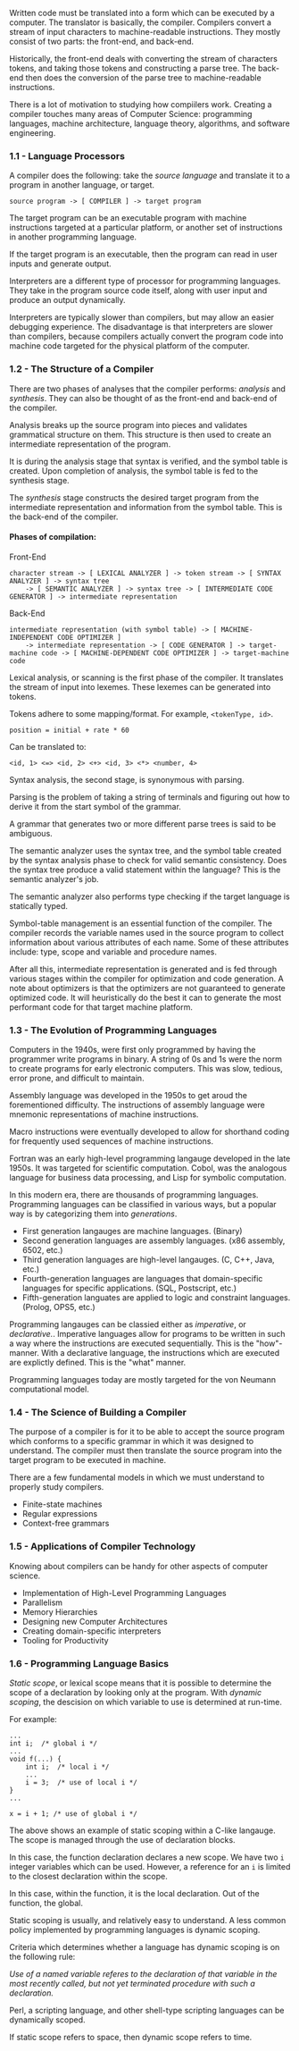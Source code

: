 Written code must be translated into a form which can be executed by a computer. The translator is basically, the compiler. Compilers convert a stream of input characters to machine-readable instructions. They mostly consist of two parts: the front-end, and back-end.

Historically, the front-end deals with converting the stream of characters tokens, and taking those tokens and constructing a parse tree. The back-end  then does the conversion of the parse tree to machine-readable instructions.

There is a lot of motivation to studying how compiilers work. Creating a compiler touches many areas of Computer Science: programming languages, machine architecture, language theory, algorithms, and software engineering.

### 1.1 - Language Processors

A compiler does the following: take the *source language* and translate it to a program in another language, or target. 

```
source program -> [ COMPILER ] -> target program
```

The target program can be an executable program with machine instructions targeted at a particular platform, or another set of instructions in another programming language. 

If the target program is an executable, then the program can read in user inputs and generate output. 

Interpreters are a different type of processor for programming languages. They take in the program source code itself, along with user input and produce an output dynamically.

Interpreters are typically slower than compilers, but may allow an easier debugging experience. The disadvantage is that interpreters are slower than compilers, because compilers actually convert the program code into machine code targeted for the physical platform of the computer.

### 1.2 - The Structure of a Compiler

There are two phases of analyses that the compiler performs: *analysis* and *synthesis*. They can also be thought of as the front-end and back-end of 
the compiler.

Analysis breaks up the source program into pieces and validates grammatical structure on them. This structure is then used to create an intermediate representation of the program. 

It is during the analysis stage that syntax is verified, and the symbol table is created. Upon completion of analysis, the symbol table is fed to the synthesis stage.

The *synthesis* stage constructs the desired target program from the intermediate representation and information from the symbol table. This is the back-end of the compiler.

#### Phases of compilation:

Front-End

```
character stream -> [ LEXICAL ANALYZER ] -> token stream -> [ SYNTAX ANALYZER ] -> syntax tree 
    -> [ SEMANTIC ANALYZER ] -> syntax tree -> [ INTERMEDIATE CODE GENERATOR ] -> intermediate representation
```

Back-End

```
intermediate representation (with symbol table) -> [ MACHINE-INDEPENDENT CODE OPTIMIZER ] 
    -> intermediate representation -> [ CODE GENERATOR ] -> target-machine code -> [ MACHINE-DEPENDENT CODE OPTIMIZER ] -> target-machine code
```

Lexical analysis, or scanning is the first phase of the compiler. It translates the stream of input into lexemes. These lexemes can be generated into tokens. 

Tokens adhere to some mapping/format. For example, `<tokenType, id>`.

```
position = initial + rate * 60
```

Can be translated to:

```
<id, 1> <=> <id, 2> <+> <id, 3> <*> <number, 4>
```

Syntax analysis, the second stage, is synonymous with parsing.

Parsing is the problem of taking a string of terminals and figuring out how to derive it from the start symbol of the grammar.

A grammar that generates two or more different parse trees is said to be ambiguous.

The semantic analyzer uses the syntax tree, and the symbol table created by the syntax analysis phase to check for valid semantic consistency. Does the syntax tree produce a valid statement within the language? This is the semantic analyzer's job.

The semantic analyzer also performs type checking if the target language is statically typed. 

Symbol-table management is an essential function of the compiler. The compiler records the variable names used in the source program to collect information about various attributes of each name. Some of these attributes include: type, scope and variable and procedure names.

After all this, intermediate representation is generated and is fed through various stages within the compiler for optimization and code generation. A note about optimizers is that the optimizers are not guaranteed to generate optimized code. It will heuristically do the best it can to generate the most performant code for that target machine platform.

### 1.3 - The Evolution of Programming Languages

Computers in the 1940s, were first only programmed by having the programmer write programs in binary. A string of 0s and 1s were the norm to create programs for early electronic computers. This was slow, tedious, error prone, and difficult to maintain.

Assembly language was developed in the 1950s to get aroud the forementioned difficulty. The instructions of assembly language were mnemonic representations of machine instructions. 

Macro instructions were eventually developed to allow for shorthand coding for frequently used sequences of machine instructions. 

Fortran was an early high-level programming langauge developed in the late 1950s. It was targeted for scientific computation. Cobol, was the analogous language for business data processing, and Lisp for symbolic computation. 

In this modern era, there are thousands of programming languages. Programming languages can be classified in various ways, but a popular way is by categorizing them into *generations*.

* First generation langauges are machine languages. (Binary)
* Second generation languages are assembly languages. (x86 assembly, 6502, etc.)
* Third generation languages are high-level langauges. (C, C++, Java, etc.)
* Fourth-generation languages are languages that domain-specific languages for specific applications. (SQL, Postscript, etc.)
* Fifth-generation languates are applied to logic and constraint languages. (Prolog, OPS5, etc.)

Programming langauges can be classied either as *imperative*, or *declarative.*. Imperative languages allow for programs to be written in such a way where the instructions are executed sequentially. This is the "how"-manner. With a declarative language, the instructions which are executed are explictly defined. This is the "what" manner.

Programming languages today are mostly targeted for the von Neumann computational model. 

### 1.4 - The Science of Building a Compiler

The purpose of a compiler is for it to be able to accept the source program which conforms to a specific grammar in which it was designed to understand. The compiler must then translate the source program into the target program to be executed in machine.

There are a few fundamental models in which we must understand to properly study compilers. 

* Finite-state machines
* Regular expressions
* Context-free grammars

### 1.5 - Applications of Compiler Technology

Knowing about compilers can be handy for other aspects of computer science. 

* Implementation of High-Level Programming Languages
* Parallelism
* Memory Hierarchies
* Designing new Computer Architectures
* Creating domain-specific interpreters
* Tooling for Productivity

### 1.6 - Programming Language Basics

*Static scope*, or lexical scope means that it is possible to determine the scope of a declaration by looking only at the program. With *dynamic scoping*, the descision on  which variable to use is determined at run-time.  

For example:

```
...
int i;  /* global i */
...
void f(...) {
    int i;  /* local i */
    ...
    i = 3;  /* use of local i */
}
...

x = i + 1; /* use of global i */
```

The above shows an example of static scoping within a C-like langauge. The scope is managed through the use of declaration blocks. 

In this case, the function declaration declares a new scope. We have two `i` integer variables which can be used. However, a reference for an `i` is limited to the closest declaration within the scope. 

In this case, within the function, it is the local declaration. Out of the function, the global.

Static scoping is usually, and relatively easy to understand. A less common policy implemented by programming languages is dynamic scoping. 

Criteria which determines whether a language has dynamic scoping is on the following rule:

*Use of a named variable referes to the declaration of that variable in the most recently called, but not yet terminated procedure with such a declaration.*

Perl, a scripting language, and other shell-type scripting languages can be dynamically scoped. 

If static scope refers to space, then dynamic scope refers to time.

